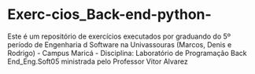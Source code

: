# Exerc-cios_Back-end-python-
Este é um repositório de exercícios executados por graduando do 5º período de Engenharia d Software na Univassouras (Marcos, Denis e Rodrigo) - Campus Maricá - Disciplina: Laboratório de Programação Back End_Eng.Soft05 ministrada pelo Professor Vitor Alvarez
